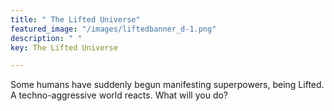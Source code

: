 ```yaml
---
title: " The Lifted Universe"
featured_image: "/images/liftedbanner_d-1.png"
description: " "
key: The Lifted Universe

---
```

Some humans have suddenly begun manifesting superpowers, being Lifted. A techno-aggressive world reacts. What will you do?